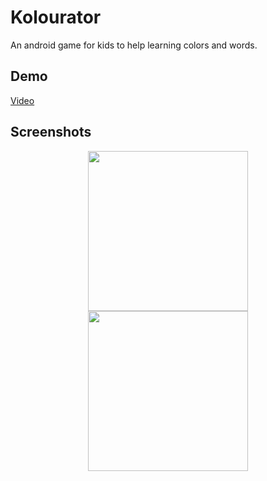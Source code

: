# Kolourator

An android game for kids to help learning colors and words.

## Demo

[Video](https://lonski.pl/photo/video/6EBD9475E5956E578406E2C06A33CB956C50EF31)

## Screenshots

<p align="center">
<img src="https://github.com/lonski/kolourator/raw/master/screenshots/screen1.png" width="256">
<img src="https://github.com/lonski/kolourator/raw/master/screenshots/screen2.png" width="256">
</p>
